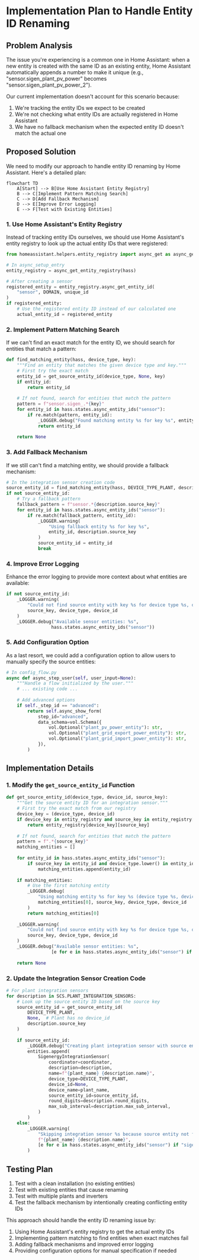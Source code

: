 # Implementation Plan to Handle Entity ID Renaming

## Problem Analysis

The issue you're experiencing is a common one in Home Assistant: when a new entity is created with the same ID as an existing entity, Home Assistant automatically appends a number to make it unique (e.g., "sensor.sigen_plant_pv_power" becomes "sensor.sigen_plant_pv_power_2").

Our current implementation doesn't account for this scenario because:
1. We're tracking the entity IDs we expect to be created
2. We're not checking what entity IDs are actually registered in Home Assistant
3. We have no fallback mechanism when the expected entity ID doesn't match the actual one

## Proposed Solution

We need to modify our approach to handle entity ID renaming by Home Assistant. Here's a detailed plan:

```mermaid
flowchart TD
    A[Start] --> B[Use Home Assistant Entity Registry]
    B --> C[Implement Pattern Matching Search]
    C --> D[Add Fallback Mechanism]
    D --> E[Improve Error Logging]
    E --> F[Test with Existing Entities]
```

### 1. Use Home Assistant's Entity Registry

Instead of tracking entity IDs ourselves, we should use Home Assistant's entity registry to look up the actual entity IDs that were registered:

```python
from homeassistant.helpers.entity_registry import async_get as async_get_entity_registry

# In async_setup_entry
entity_registry = async_get_entity_registry(hass)

# After creating a sensor
registered_entity = entity_registry.async_get_entity_id(
    "sensor", DOMAIN, unique_id
)
if registered_entity:
    # Use the registered entity ID instead of our calculated one
    actual_entity_id = registered_entity
```

### 2. Implement Pattern Matching Search

If we can't find an exact match for the entity ID, we should search for entities that match a pattern:

```python
def find_matching_entity(hass, device_type, key):
    """Find an entity that matches the given device type and key."""
    # First try the exact match
    entity_id = get_source_entity_id(device_type, None, key)
    if entity_id:
        return entity_id
        
    # If not found, search for entities that match the pattern
    pattern = f"sensor.sigen_.*{key}"
    for entity_id in hass.states.async_entity_ids("sensor"):
        if re.match(pattern, entity_id):
            _LOGGER.debug("Found matching entity %s for key %s", entity_id, key)
            return entity_id
            
    return None
```

### 3. Add Fallback Mechanism

If we still can't find a matching entity, we should provide a fallback mechanism:

```python
# In the integration sensor creation code
source_entity_id = find_matching_entity(hass, DEVICE_TYPE_PLANT, description.source_key)
if not source_entity_id:
    # Try a fallback pattern
    fallback_pattern = f"sensor.*{description.source_key}"
    for entity_id in hass.states.async_entity_ids("sensor"):
        if re.match(fallback_pattern, entity_id):
            _LOGGER.warning(
                "Using fallback entity %s for key %s",
                entity_id, description.source_key
            )
            source_entity_id = entity_id
            break
```

### 4. Improve Error Logging

Enhance the error logging to provide more context about what entities are available:

```python
if not source_entity_id:
    _LOGGER.warning(
        "Could not find source entity with key %s for device type %s, device ID %s",
        source_key, device_type, device_id
    )
    _LOGGER.debug("Available sensor entities: %s", 
                 hass.states.async_entity_ids("sensor"))
```

### 5. Add Configuration Option

As a last resort, we could add a configuration option to allow users to manually specify the source entities:

```python
# In config_flow.py
async def async_step_user(self, user_input=None):
    """Handle a flow initialized by the user."""
    # ... existing code ...
    
    # Add advanced options
    if self._step_id == "advanced":
        return self.async_show_form(
            step_id="advanced",
            data_schema=vol.Schema({
                vol.Optional("plant_pv_power_entity"): str,
                vol.Optional("plant_grid_export_power_entity"): str,
                vol.Optional("plant_grid_import_power_entity"): str,
            }),
        )
```

## Implementation Details

### 1. Modify the `get_source_entity_id` Function

```python
def get_source_entity_id(device_type, device_id, source_key):
    """Get the source entity ID for an integration sensor."""
    # First try the exact match from our registry
    device_key = (device_type, device_id)
    if device_key in entity_registry and source_key in entity_registry[device_key]:
        return entity_registry[device_key][source_key]
    
    # If not found, search for entities that match the pattern
    pattern = f".*{source_key}"
    matching_entities = []
    
    for entity_id in hass.states.async_entity_ids("sensor"):
        if source_key in entity_id and device_type.lower() in entity_id:
            matching_entities.append(entity_id)
    
    if matching_entities:
        # Use the first matching entity
        _LOGGER.debug(
            "Using matching entity %s for key %s (device type %s, device ID %s)",
            matching_entities[0], source_key, device_type, device_id
        )
        return matching_entities[0]
    
    _LOGGER.warning(
        "Could not find source entity with key %s for device type %s, device ID %s",
        source_key, device_type, device_id
    )
    _LOGGER.debug("Available sensor entities: %s", 
                 [e for e in hass.states.async_entity_ids("sensor") if "sigen" in e])
    
    return None
```

### 2. Update the Integration Sensor Creation Code

```python
# For plant integration sensors
for description in SCS.PLANT_INTEGRATION_SENSORS:
    # Look up the source entity ID based on the source key
    source_entity_id = get_source_entity_id(
        DEVICE_TYPE_PLANT,
        None,  # Plant has no device_id
        description.source_key
    )
    
    if source_entity_id:
        _LOGGER.debug("Creating plant integration sensor with source entity ID: %s", source_entity_id)
        entities.append(
            SigenergyIntegrationSensor(
                coordinator=coordinator,
                description=description,
                name=f"{plant_name} {description.name}",
                device_type=DEVICE_TYPE_PLANT,
                device_id=None,
                device_name=plant_name,
                source_entity_id=source_entity_id,
                round_digits=description.round_digits,
                max_sub_interval=description.max_sub_interval,
            )
        )
    else:
        _LOGGER.warning(
            "Skipping integration sensor %s because source entity not found. Available entities: %s",
            f"{plant_name} {description.name}",
            [e for e in hass.states.async_entity_ids("sensor") if "sigen" in e and "plant" in e]
        )
```

## Testing Plan

1. Test with a clean installation (no existing entities)
2. Test with existing entities that cause renaming
3. Test with multiple plants and inverters
4. Test the fallback mechanism by intentionally creating conflicting entity IDs

This approach should handle the entity ID renaming issue by:
1. Using Home Assistant's entity registry to get the actual entity IDs
2. Implementing pattern matching to find entities when exact matches fail
3. Adding fallback mechanisms and improved error logging
4. Providing configuration options for manual specification if needed